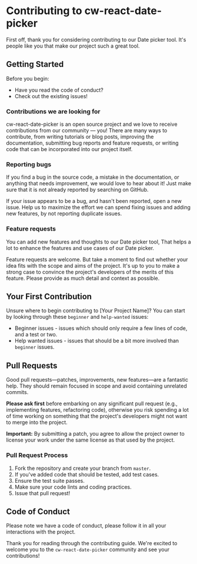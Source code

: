 # Contributing to cw-react-date-picker

First off, thank you for considering contributing to our Date picker tool. It's people like you that make our project such a great tool.

## Getting Started

Before you begin:
- Have you read the code of conduct?
- Check out the existing issues!

### Contributions we are looking for

cw-react-date-picker is an open source project and we love to receive contributions from our community — you! There are many ways to contribute, from writing tutorials or blog posts, improving the documentation, submitting bug reports and feature requests, or writing code that can be incorporated into our project itself.

### Reporting bugs

If you find a bug in the source code, a mistake in the documentation, or anything that needs improvement, we would love to hear about it! Just make sure that it is not already reported by searching on GitHub.

If your issue appears to be a bug, and hasn't been reported, open a new issue. Help us to maximize the effort we can spend fixing issues and adding new features, by not reporting duplicate issues.

### Feature requests

You can add new features and thoughts to our Date picker tool, That helps a lot to enhance the features and use cases of our Date picker. 

Feature requests are welcome. But take a moment to find out whether your idea fits with the scope and aims of the project. It's up to you to make a strong case to convince the project's developers of the merits of this feature. Please provide as much detail and context as possible.

## Your First Contribution

Unsure where to begin contributing to [Your Project Name]? You can start by looking through these `beginner` and `help-wanted` issues:

- Beginner issues - issues which should only require a few lines of code, and a test or two.
- Help wanted issues - issues that should be a bit more involved than `beginner` issues.

## Pull Requests

Good pull requests—patches, improvements, new features—are a fantastic help. They should remain focused in scope and avoid containing unrelated commits.

**Please ask first** before embarking on any significant pull request (e.g., implementing features, refactoring code), otherwise you risk spending a lot of time working on something that the project's developers might not want to merge into the project.

**Important:** By submitting a patch, you agree to allow the project owner to license your work under the same license as that used by the project.

### Pull Request Process

1. Fork the repository and create your branch from `master`.
2. If you've added code that should be tested, add test cases.
3. Ensure the test suite passes.
4. Make sure your code lints and coding practices.
5. Issue that pull request!

## Code of Conduct

Please note we have a code of conduct, please follow it in all your interactions with the project.

Thank you for reading through the contributing guide. We're excited to welcome you to the `cw-react-date-picker` community and see your contributions!

